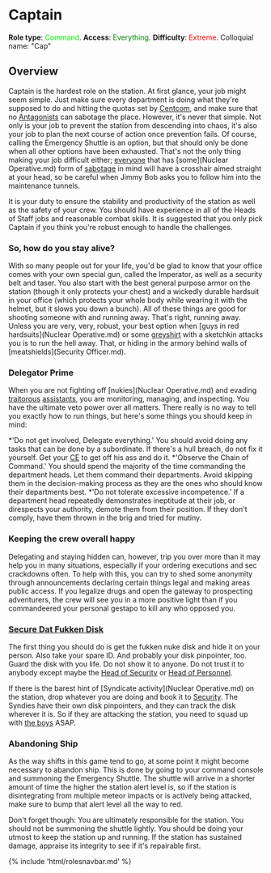 # Captain
**Role type**: <font color= "#green">Command</font>. **Access**: <font color="green">Everything</font>. **Difficulty**: <font color="Red">Extreme</font>. Colloquial name: "Cap"


## Overview


Captain is the hardest role on the station. At first glance, your job might seem simple. Just make sure every department is doing what they're supposed to do and hitting the quotas set by [Centcom](Central-Command-Officer.md), and make sure that no [Antagonists](Antagonist.md) can sabotage the place. However, it's never that simple. Not only is your job to prevent the station from descending into chaos, it's also your job to plan the next course of action once prevention fails. Of course, calling the Emergency Shuttle is an option, but that should only be done when all other options have been exhausted. That's not the only thing making your job difficult either; [everyone](Traitor.md) that has [some](Nuclear Operative.md) form of [sabotage](Cargonia.md) in mind will have a crosshair aimed straight at your head, so be careful when Jimmy Bob asks you to follow him into the maintenance tunnels.

It is your duty to ensure the stability and productivity of the station as well as the safety of your crew. You should have experience in all of the Heads of Staff jobs and reasonable combat skills. It is suggested that you only pick Captain if you think you're robust enough to handle the challenges.
### So, how do you stay alive?


With so many people out for your life, you'd be glad to know that your office comes with your own special gun, called the Imperator, as well as a security belt and taser. You also start with the best general purpose armor on the station (though it only protects your chest) and a wickedly durable hardsuit in your office (which protects your whole body while wearing it with the helmet, but it slows you down a bunch). All of these things are good for shooting someone with and running away. That's right, running away. Unless you are very, very, robust, your best option when [guys in red hardsuits](Nuclear Operative.md) or some [greyshirt](Assistant.md) with a sketchkin attacks you is to run the hell away. That, or hiding in the armory behind walls of [meatshields](Security Officer.md).


### Delegator Prime


When you are not fighting off [nukies](Nuclear Operative.md) and evading [traitorous](Traitor.md) [assistants](Assistant.md), you are monitoring, managing, and inspecting. You have the ultimate veto power over all matters. There really is no way to tell you exactly how to run things, but here's some things you should keep in mind:

*'Do not get involved, Delegate everything.' You should avoid doing any tasks that can be done by a subordinate. If there's a hull breach, do not fix it yourself. Get your [CE](Chief-Engineer.md) to get off his ass and do it.
*'Observe the Chain of Command.' You should spend the majority of the time commanding the department heads. Let them command their departments. Avoid skipping them in the decision-making process as they are the ones who should know their departments best.
*'Do not tolerate excessive incompetence.' If a department head repeatedly demonstrates ineptitude at their job, or direspects your authority, demote them from their position. If they don't comply, have them thrown in the brig and tried for mutiny.


### Keeping the crew overall happy

Delegating and staying hidden can, however, trip you over more than it may help you in many situations, especially if your ordering executions and sec crackdowns often. To help with this, you can try to shed some anonymity through announcements declaring certain things legal and making areas public access. If you legalize drugs and open the gateway to prospecting adventurers, the crew will see you in a more positive light than if you commandeered your personal gestapo to kill any who opposed you.


### [Secure Dat Fukken Disk](Nuclear-Authentication-Disk.md)


The first thing you should do is get the fukken nuke disk and hide it on your person. Also take your spare ID. And probably your disk pinpointer, too. Guard the disk with you life. Do not show it to anyone. Do not trust it to anybody except maybe the [Head of Security](Head-of-Security.md) or [Head of Personnel](HoP.md).

If there is the barest hint of [Syndicate activity](Nuclear Operative.md) on the station, drop whatever you are doing and book it to [Security](Roles.md#security). The Syndies have their own disk pinpointers, and they can track the disk wherever it is. So if they are attacking the station, you need to squad up with [the boys](Roles.md#security) ASAP.


### Abandoning Ship


As the way shifts in this game tend to go, at some point it might become necessary to abandon ship. This is done by going to your command console and summoning the Emergency Shuttle. The shuttle will arrive in a shorter amount of time the higher the station alert level is, so if the station is disintegrating from multiple meteor impacts or is actively being attacked, make sure to bump that alert level all the way to red.

Don't forget though: You are ultimately responsible for the station. You should not be summoning the shuttle lightly. You should be doing your utmost to keep the station up and running. If the station has sustained damage, appraise its integrity to see if it's repairable first.

{% include 'html/rolesnavbar.md' %}

